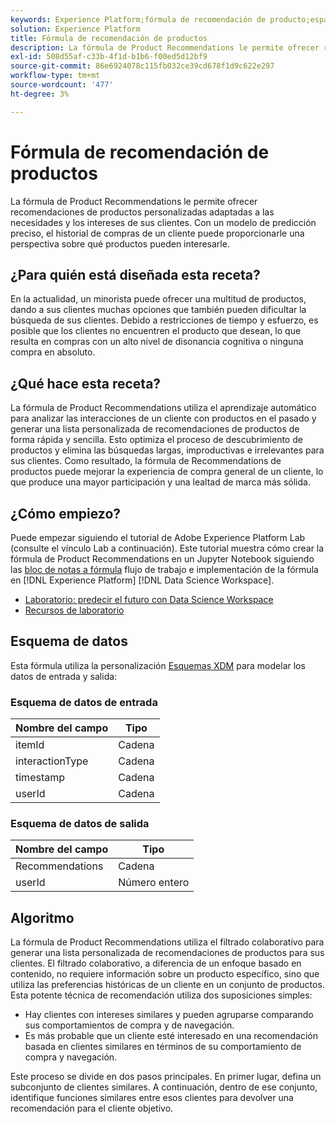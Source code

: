 ```yaml
---
keywords: Experience Platform;fórmula de recomendación de producto;espacio de trabajo de ciencia de datos;temas populares;recetas;fórmula de precompilación
solution: Experience Platform
title: Fórmula de recomendación de productos
description: La fórmula de Product Recommendations le permite ofrecer recomendaciones de productos personalizadas adaptadas a las necesidades y los intereses de sus clientes. Con un modelo de predicción preciso, el historial de compras de un cliente puede proporcionarle una perspectiva sobre qué productos pueden interesarle.
exl-id: 508d55af-c33b-4f1d-b1b6-f00ed5d12bf9
source-git-commit: 86e6924078c115fb032ce39cd678f1d9c622e297
workflow-type: tm+mt
source-wordcount: '477'
ht-degree: 3%

---
```


# Fórmula de recomendación de productos

La fórmula de Product Recommendations le permite ofrecer recomendaciones de productos personalizadas adaptadas a las necesidades y los intereses de sus clientes. Con un modelo de predicción preciso, el historial de compras de un cliente puede proporcionarle una perspectiva sobre qué productos pueden interesarle.

## ¿Para quién está diseñada esta receta?

En la actualidad, un minorista puede ofrecer una multitud de productos, dando a sus clientes muchas opciones que también pueden dificultar la búsqueda de sus clientes. Debido a restricciones de tiempo y esfuerzo, es posible que los clientes no encuentren el producto que desean, lo que resulta en compras con un alto nivel de disonancia cognitiva o ninguna compra en absoluto.

## ¿Qué hace esta receta?

La fórmula de Product Recommendations utiliza el aprendizaje automático para analizar las interacciones de un cliente con productos en el pasado y generar una lista personalizada de recomendaciones de productos de forma rápida y sencilla. Esto optimiza el proceso de descubrimiento de productos y elimina las búsquedas largas, improductivas e irrelevantes para sus clientes. Como resultado, la fórmula de Recommendations de productos puede mejorar la experiencia de compra general de un cliente, lo que produce una mayor participación y una lealtad de marca más sólida.

## ¿Cómo empiezo?

Puede empezar siguiendo el tutorial de Adobe Experience Platform Lab (consulte el vínculo Lab a continuación). Este tutorial muestra cómo crear la fórmula de Product Recommendations en un Jupyter Notebook siguiendo las [bloc de notas a fórmula](../jupyterlab/create-a-model.md) flujo de trabajo e implementación de la fórmula en [!DNL Experience Platform] [!DNL Data Science Workspace].

* [Laboratorio: predecir el futuro con Data Science Workspace](https://expleague.azureedge.net/labs/L777/index.html)
* [Recursos de laboratorio](https://github.com/adobe/experience-platform-dsw-reference/tree/master/Summit/2019/resources)

## Esquema de datos

Esta fórmula utiliza la personalización [Esquemas XDM](../../xdm/schema/field-dictionary.md) para modelar los datos de entrada y salida:

### Esquema de datos de entrada

| Nombre del campo | Tipo |
| --- | --- |
| itemId | Cadena |
| interactionType | Cadena |
| timestamp | Cadena |
| userId | Cadena |

### Esquema de datos de salida

| Nombre del campo | Tipo |
| --- | --- |
| Recommendations | Cadena |
| userId | Número entero |

## Algoritmo

La fórmula de Product Recommendations utiliza el filtrado colaborativo para generar una lista personalizada de recomendaciones de productos para sus clientes. El filtrado colaborativo, a diferencia de un enfoque basado en contenido, no requiere información sobre un producto específico, sino que utiliza las preferencias históricas de un cliente en un conjunto de productos. Esta potente técnica de recomendación utiliza dos suposiciones simples:
* Hay clientes con intereses similares y pueden agruparse comparando sus comportamientos de compra y de navegación.
* Es más probable que un cliente esté interesado en una recomendación basada en clientes similares en términos de su comportamiento de compra y navegación.

Este proceso se divide en dos pasos principales. En primer lugar, defina un subconjunto de clientes similares. A continuación, dentro de ese conjunto, identifique funciones similares entre esos clientes para devolver una recomendación para el cliente objetivo.
